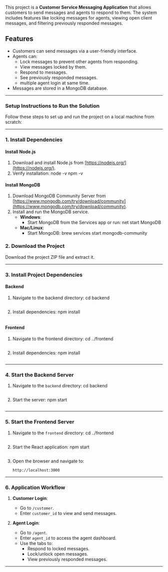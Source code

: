 This project is a **Customer Service Messaging Application** that allows customers to send messages and agents to respond to them. The system includes features like locking messages for agents, viewing open client messages, and filtering previously responded messages.

## Features
- Customers can send messages via a user-friendly interface.
- Agents can:
  - Lock messages to prevent other agents from responding.
  - View messages locked by them.
  - Respond to messages.
  - See previously responded messages.
  - multiple agent login at same time.
- Messages are stored in a MongoDB database.

---


### **Setup Instructions to Run the Solution**

Follow these steps to set up and run the project on a local machine from scratch:

---

### **1. Install Dependencies**

#### **Install Node.js**
1. Download and install Node.js from [https://nodejs.org/](https://nodejs.org/).
2. Verify installation:
   node -v
   npm -v

#### **Install MongoDB**
1. Download MongoDB Community Server from [https://www.mongodb.com/try/download/community](https://www.mongodb.com/try/download/community).
2. Install and run the MongoDB service.
   - **Windows**:
     - Start MongoDB from the Services app or run:
       net start MongoDB
   - **Mac/Linux**:
     - Start MongoDB:
       brew services start mongodb-community

### **2. Download the Project**
Download the project ZIP file and extract it.

---

### **3. Install Project Dependencies**

#### **Backend**
1. Navigate to the backend directory:
   cd backend
   ```
2. Install dependencies:
   npm install
   ```

#### **Frontend**
1. Navigate to the frontend directory:
   cd ../frontend
   ```
2. Install dependencies:
   npm install
   ```

---

### **4. Start the Backend Server**
1. Navigate to the `backend` directory:
   cd backend
   ```
2. Start the server:
   npm start
   ```

---

### **5. Start the Frontend Server**
1. Navigate to the `frontend` directory:
   cd ../frontend
   ```
2. Start the React application:
   npm start
   ```
3. Open the browser and navigate to:
   ```
   http://localhost:3000
   ```

---

### **6. Application Workflow**

1. **Customer Login**:
   - Go to `/customer`.
   - Enter `customer_id` to view and send messages.

2. **Agent Login**:
   - Go to `/agent`.
   - Enter `agent_id` to access the agent dashboard.
   - Use the tabs to:
     - Respond to locked messages.
     - Lock/unlock open messages.
     - View previously responded messages.

---

